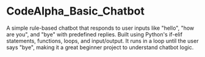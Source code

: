 # CodeAlpha_Basic_Chatbot
A simple rule-based chatbot that responds to user inputs like "hello", "how are you", and "bye" with predefined replies. Built using Python's if-elif statements, functions, loops, and input/output. It runs in a loop until the user says "bye", making it a great beginner project to understand chatbot logic.
